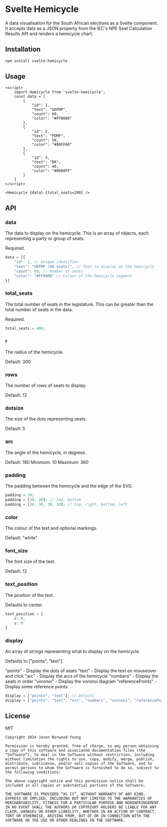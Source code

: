 # Svelte Hemicycle

A data visualisation for the South African elections as a Svelte component. It accepts data as a JSON property from the IEC's NPE Seat Calculation Results API and renders a hemicycle chart.

## Installation

```bash
npm install svelte-hemicycle
```

## Usage

```svelte
<script>
    import Hemicycle from 'svelte-hemicycle';
    const data = [
        {
            "id": 1,
            "text": "UDFMP",
            "count": 60,
            "color": "#FF0000"
        },
        {
            "id": 2,
            "text": "PDMF",
            "count": 50,
            "color": "#00FF00"
        },
        {
            "id": 3,
            "text": "DA",
            "count": 40,
            "color": "#0000FF"
        }
    ]
</script>

<Hemicycle {data} {total_seats=200} />
```

## API

### data

The data to display on the hemicycle. This is an array of objects, each representing a party or group of seats.

Required.

```javascript
data = [{
    "id": 1, // Unique identifier
    "text": "UDFMP (60 seats)", // Text to display on the hemicycle
    "count": 60, // Number of seats
    "color": "#FF0000" // Colour of the hemicycle segment
}]
```

### total_seats

The total number of seats in the legislature. This can be greater than the total number of seats in the data.

Required.

```javascript
total_seats = 400;
```

### r

The radius of the hemicycle.

Default: 300

### rows

The number of rows of seats to display.

Default: 12

### dotsize

The size of the dots representing seats.

Default: 5

### arc

The angle of the hemicycle, in degrees.

Default: 180
Minimum: 10
Maximum: 360


### padding

The padding between the hemicycle and the edge of the SVG. 

```javascript
padding = 30;
padding = [30, 30]; // top, bottom
padding = [30, 30, 30, 30]; // top, right, bottom, left
```

### color

The colour of the text and optional markings.

Default: "white"

### font_size

The font size of the text.

Default: 12

### text_position

The position of the text.

Defaults to center.

```javascript
text_position = {
    x: 0,
    y: 0
}
```

### display

An array of strings representing what to display on the hemicycle.

Defaults to ["points", "text"]

"points" - Display the dots of seats
"text" - Display the text on mouseover and click
"arc" - Display the arcs of the hemicycle
"numbers" - Display the seats in order
"voronoi" - Display the voronoi diagram
"referencePoints" - Display some reference points

```javascript
display = ["points", "text"]; // Default
display = ["points", "text", "arc", "numbers", "voronoi", "referencePoints"]; // All
```

## License

MIT

```
Copyright 2024 Jason Norwood-Young

Permission is hereby granted, free of charge, to any person obtaining a copy of this software and associated documentation files (the “Software”), to deal in the Software without restriction, including without limitation the rights to use, copy, modify, merge, publish, distribute, sublicense, and/or sell copies of the Software, and to permit persons to whom the Software is furnished to do so, subject to the following conditions:

The above copyright notice and this permission notice shall be included in all copies or substantial portions of the Software.

THE SOFTWARE IS PROVIDED “AS IS”, WITHOUT WARRANTY OF ANY KIND, EXPRESS OR IMPLIED, INCLUDING BUT NOT LIMITED TO THE WARRANTIES OF MERCHANTABILITY, FITNESS FOR A PARTICULAR PURPOSE AND NONINFRINGEMENT. IN NO EVENT SHALL THE AUTHORS OR COPYRIGHT HOLDERS BE LIABLE FOR ANY CLAIM, DAMAGES OR OTHER LIABILITY, WHETHER IN AN ACTION OF CONTRACT, TORT OR OTHERWISE, ARISING FROM, OUT OF OR IN CONNECTION WITH THE SOFTWARE OR THE USE OR OTHER DEALINGS IN THE SOFTWARE.
```
